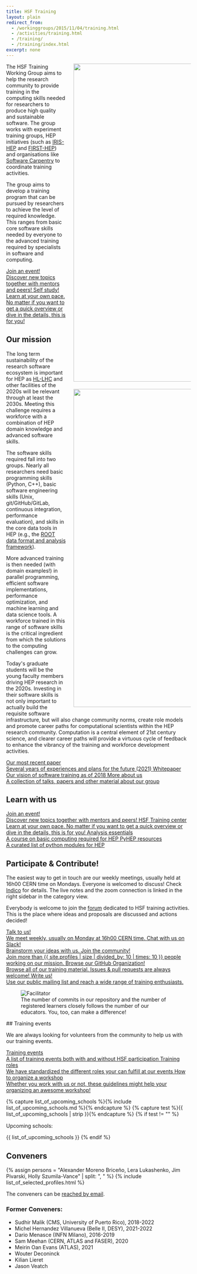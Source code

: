 ```yaml
---
title: HSF Training
layout: plain
redirect_from:
  - /workinggroups/2015/11/04/training.html
  - /activities/training.html
  - /training/
  - /training/index.html
excerpt: none
---
```


<img src="{{site.baseurl}}/images/training/analysis_preservation_bootcamp_participants.jpg" style="float: right; width: 90vw; max-width:320px; margin-left: 20px;margin-bottom: 20px;">

The HSF Training Working Group aims to help the research community to provide training in the computing skills needed for researchers to produce high quality and sustainable software. The group works with experiment training groups, HEP initiatives (such as [IRIS-HEP](https://iris-hep.org/) and [FIRST-HEP](https://first-hep.org/)) and organisations like [Software Carpentry](https://software-carpentry.org/) to coordinate training activities.

The group aims to develop a training program that can be pursued by researchers to achieve the level of required knowledge. This ranges from basic core software skills needed by everyone to the advanced training required by specialists in software and computing.

<div class="big-link-container">
  <a href="{{site.baseurl}}/Schools/events.html">
    Join an event!<br/>
    Discover new topics together with mentors and peers!
  </a>
  <a href="{{site.baseurl}}/training/curriculum.html">
    Self study!<br/>
    Learn at your own pace. No matter if you want to get a quick overview
    or dive in the details, this is for you!
  </a>
</div>


## Our mission

<img src="{{site.baseurl}}/images/training/instructor_mentor_small.jpg" style="float: right; width: 90vw; max-width:320px; margin-left: 20px;margin-bottom: 20px;">

The long term sustainability of the research software ecosystem is important for HEP as [HL-LHC](https://home.cern/science/accelerators/high-luminosity-lhc) and other facilities of the 2020s will be relevant through at least the 2030s. Meeting this challenge requires a workforce with a combination of HEP domain knowledge and advanced software skills.

The software skills required fall into two groups. Nearly all researchers need basic programming skills (Python, C++), basic software engineering skills (Unix, git/GitHub/GitLab, continuous integration, performance evaluation), and skills in the core data tools in HEP (e.g., the [ROOT data format and analysis framework](https://root.cern.ch/)).

More advanced training is then needed (with domain examples!) in parallel programming, efficient software implementations, performance optimization, and machine learning and data science tools. A workforce trained in this range of software skills is the critical ingredient from which the solutions to the computing challenges can grow.

Today's graduate students will be the young faculty members driving HEP research in the 2020s. Investing in their software skills is not only important to actually build the requisite software infrastructure, but will also change community norms, create role models and promote career paths for computational scientists within the HEP research community. Computation is a central element of 21st century science, and clearer career paths will provide a virtuous cycle of feedback to enhance the vibrancy of the training and workforce development activities.

<div class="big-link-container">
  <a href="https://arxiv.org/abs/2103.00659">
    Our most recent paper<br/>
    Several years of experiences and plans for the future (2021)
  </a>
  <a href="https://arxiv.org/abs/1807.02875">
    Whitepaper<br/>
    Our vision of software training as of 2018
  </a>
  <a href="{{site.baseurl}}/training/resources">
    More about us<br/>
    A collection of talks, papers and other material about our group
  </a>
</div>

## Learn with us

<div class="big-link-container">
  <a href="{{site.baseurl}}/Schools/events-this-is-broken.html">
    Join an event!<br/>
    Discover new topics together with mentors and peers!
  </a>
  <a href="{{site.baseurl}}/training/curriculum.html">
    HSF Training center<br/>
    Learn at your own pace. No matter if you want to get a quick overview
    or dive in the details, this is for you!
  </a>
  <a href="https://hsf-training.github.io/analysis-essentials/">
    Analysis essentials<br/>
    A course on basic computing required for HEP
  </a>
  <a href="https://github.com/hsf-training/PyHEP-resources">
    PyHEP resources<br/>
    A curated list of python modules for HEP
  </a>
</div>

## Participate & Contribute!

The easiest way to get in touch are our weekly meetings, usually held at 16h00 CERN time on Mondays. Everyone is welcomed to discuss! Check [Indico](https://indico.cern.ch/category/10294/) for details. The live notes and the zoom connection is linked in the right sidebar in the category view.

Everybody is welcome to join the [forum](https://groups.google.com/forum/#!forum/hsf-training-wg) dedicated to HSF training activities. This is the place where ideas and proposals are discussed and actions decided!

<div class="big-link-container" style="margin-bottom: 1em">
  <a href="https://indico.cern.ch/category/10294/">
    Talk to us!<br/>
    We meet weekly, usually on Monday at 16h00 CERN time.
  </a>
  <a href="https://join.slack.com/t/hsftraining/shared_invite/zt-18sa7y3s6-5QuNY0sSnlP6HSNvoFREkg">
    Chat with us on Slack!<br/>
    Brainstorm your ideas with us. 
  </a>   
  <a href="{{site.baseurl}}/training/community.html">
    Join the community!<br/>
    Join more than {{ site.profiles | size | divided_by: 10 | times: 10 }} people working on our mission.
  </a>
  <a href="https://github.com/hsf-training/PyHEP-resources">
    Browse our GitHub Organization!<br/>
    Browse all of our training material. Issues & pull requests are always welcome!
  </a>
  <a href="https://groups.google.com/forum/#!forum/hsf-training-wg">
    Write us!<br/>
    Use our public mailing list and reach a wide range of training enthusiasts.
  </a>
</div>

<figure class="centered-figure" style="margin-bottom: 1em">
  <img src="{{ '/images/training/training_statistics.png' | relative_url }}" alt="Facilitator" style="max-width: 550px">
  <figcaption>
    The number of commits in our repository and the number of registered learners closely follows the number of our educators.
    You, too, can  make a difference!
  </figcaption>
</figure>
## Training events

We are always looking for volunteers from the community to help us with our training events.

<div class="big-link-container">
  <a href="{{site.baseurl}}/Schools/events.html">
    Training events<br/>
    A list of training events both with and without HSF participation
  </a>
  <a href="{{site.baseurl}}/training/educators.html">
    Training roles<br/>
    We have standardized the different roles your can fulfill at our events
  </a>
  <a href="{{site.baseurl}}/training/howto-event.html">
    How to organize a workshop<br/>
    Whether you work with us or not, these guidelines might help your organizing an awesome workshop!
  </a>
</div>

{% capture list_of_upcoming_schools %}{% include list_of_upcoming_schools.md %}{% endcapture %}
{% capture test %}{{ list_of_upcoming_schools | strip }}{% endcapture %}
{% if test  != "" %}
<div style="margin-top: 2ex; margin-bottom: 1ex">Upcoming schools:</div>

{{ list_of_upcoming_schools }}
{% endif %}
## Conveners

{% assign persons = "Alexander Moreno Briceño, Lera Lukashenko, Jim Pivarski, Holly Szumila-Vance" | split: ", " %}
{% include list_of_selected_profiles.html %}

The conveners can be [reached by email](mailto:alexander.moreno@uan.edu.co,valeriia.lukashenko@cern.ch,pivarski@princeton.edu,hszumila@jlab.org). <!-- markdown-link-check-disable-line -->

### Former Conveners:

- Sudhir Malik (CMS, University of Puerto Rico), 2018-2022
- Michel Hernandez Villanueva (Belle II, DESY), 2021-2022
- Dario Menasce (INFN Milano), 2016-2019
- Sam Meehan (CERN, ATLAS and FASER), 2020
- Meirin Oan Evans (ATLAS), 2021
- Wouter Deconinck
- Kilian Lieret
- Jason Veatch
